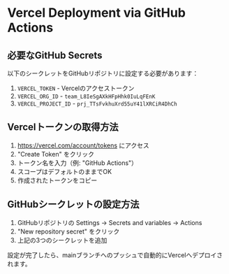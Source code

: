 # Vercel Deployment via GitHub Actions

## 必要なGitHub Secrets

以下のシークレットをGitHubリポジトリに設定する必要があります：

1. `VERCEL_TOKEN` - Vercelのアクセストークン
2. `VERCEL_ORG_ID` - `team_L8IeSgAXkHFpHhk0IuLqFEnK`
3. `VERCEL_PROJECT_ID` - `prj_TTsFvkhuXrd55uY41lXRCiR4DhCh`

## Vercelトークンの取得方法

1. https://vercel.com/account/tokens にアクセス
2. "Create Token" をクリック
3. トークン名を入力（例: "GitHub Actions"）
4. スコープはデフォルトのままでOK
5. 作成されたトークンをコピー

## GitHubシークレットの設定方法

1. GitHubリポジトリの Settings → Secrets and variables → Actions
2. "New repository secret" をクリック
3. 上記の3つのシークレットを追加

設定が完了したら、mainブランチへのプッシュで自動的にVercelへデプロイされます。